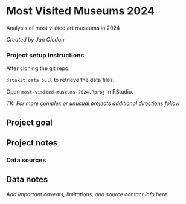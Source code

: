 # Most Visited Museums 2024

Analysis of most visited art museums in 2024

*Created by Jan Oledan*

### Project setup instructions

After cloning the git repo:

`datakit data pull` to retrieve the data files.

Open `most-visited-museums-2024.Rproj` in RStudio.

*TK: For more complex or unusual projects additional directions follow*

## Project goal

## Project notes

### Data sources

## Data notes

*Add important caveats, limitations, and source contact info here.*
